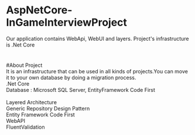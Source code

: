# AspNetCore-InGameInterviewProject
Our application contains WebApi, WebUI and layers. Project's infrastructure is .Net Core
#
#About Project
<br>
It is an infrastructure that can be used in all kinds of projects.You can move it to your own database by doing a migration process.
<br>
.Net Core
<br>
Database : Microsoft SQL Server, EntityFramework Code First  
<br>
Layered Architecture
<br>
Generic Repository Design Pattern
<br>
Entity Framework Code First
<br>
WebAPI
<br>
FluentValidation




